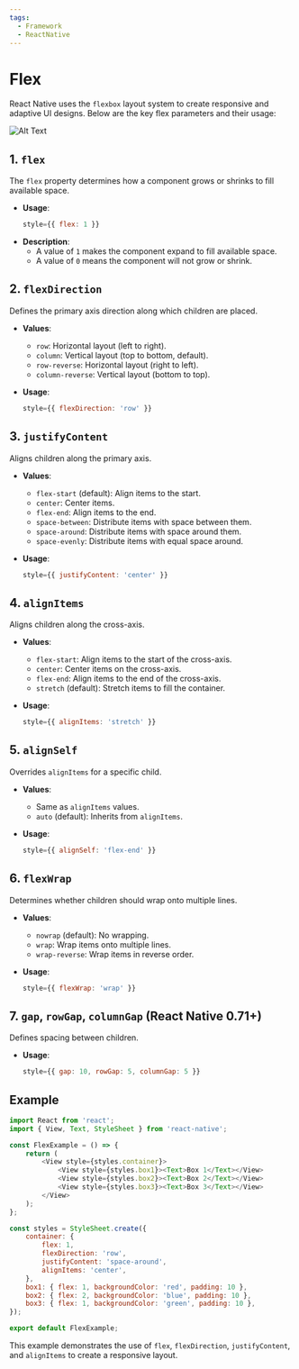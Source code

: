 ```yaml
---
tags:
  - Framework
  - ReactNative
---
```

# Flex

React Native uses the `flexbox` layout system to create responsive and adaptive UI designs. Below are the key flex parameters and their usage:

![Alt Text](flex_terms.png)

## 1. `flex`
The `flex` property determines how a component grows or shrinks to fill available space.

- **Usage**: 
    ```javascript
    style={{ flex: 1 }}
    ```
- **Description**: 
    - A value of `1` makes the component expand to fill available space.
    - A value of `0` means the component will not grow or shrink.

## 2. `flexDirection`
Defines the primary axis direction along which children are placed.

- **Values**:
    - `row`: Horizontal layout (left to right).
    - `column`: Vertical layout (top to bottom, default).
    - `row-reverse`: Horizontal layout (right to left).
    - `column-reverse`: Vertical layout (bottom to top).

- **Usage**:
    ```javascript
    style={{ flexDirection: 'row' }}
    ```

## 3. `justifyContent`
Aligns children along the primary axis.

- **Values**:
    - `flex-start` (default): Align items to the start.
    - `center`: Center items.
    - `flex-end`: Align items to the end.
    - `space-between`: Distribute items with space between them.
    - `space-around`: Distribute items with space around them.
    - `space-evenly`: Distribute items with equal space around.

- **Usage**:
    ```javascript
    style={{ justifyContent: 'center' }}
    ```

## 4. `alignItems`
Aligns children along the cross-axis.

- **Values**:
    - `flex-start`: Align items to the start of the cross-axis.
    - `center`: Center items on the cross-axis.
    - `flex-end`: Align items to the end of the cross-axis.
    - `stretch` (default): Stretch items to fill the container.

- **Usage**:
    ```javascript
    style={{ alignItems: 'stretch' }}
    ```

## 5. `alignSelf`
Overrides `alignItems` for a specific child.

- **Values**:
    - Same as `alignItems` values.
    - `auto` (default): Inherits from `alignItems`.

- **Usage**:
    ```javascript
    style={{ alignSelf: 'flex-end' }}
    ```

## 6. `flexWrap`
Determines whether children should wrap onto multiple lines.

- **Values**:
    - `nowrap` (default): No wrapping.
    - `wrap`: Wrap items onto multiple lines.
    - `wrap-reverse`: Wrap items in reverse order.

- **Usage**:
    ```javascript
    style={{ flexWrap: 'wrap' }}
    ```

## 7. `gap`, `rowGap`, `columnGap` (React Native 0.71+)
Defines spacing between children.

- **Usage**:
    ```javascript
    style={{ gap: 10, rowGap: 5, columnGap: 5 }}
    ```

## Example
```javascript
import React from 'react';
import { View, Text, StyleSheet } from 'react-native';

const FlexExample = () => {
    return (
        <View style={styles.container}>
            <View style={styles.box1}><Text>Box 1</Text></View>
            <View style={styles.box2}><Text>Box 2</Text></View>
            <View style={styles.box3}><Text>Box 3</Text></View>
        </View>
    );
};

const styles = StyleSheet.create({
    container: {
        flex: 1,
        flexDirection: 'row',
        justifyContent: 'space-around',
        alignItems: 'center',
    },
    box1: { flex: 1, backgroundColor: 'red', padding: 10 },
    box2: { flex: 2, backgroundColor: 'blue', padding: 10 },
    box3: { flex: 1, backgroundColor: 'green', padding: 10 },
});

export default FlexExample;
```

This example demonstrates the use of `flex`, `flexDirection`, `justifyContent`, and `alignItems` to create a responsive layout.